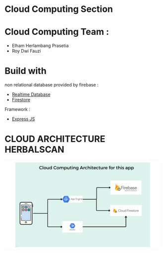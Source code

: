 # Cloud Computing Section
# Cloud Computing Team :
* Elham Herlambang Prasetia
* Roy Dwi Fauzi
# Build with
non relational database provided by firebase :
* [Realtime Database](https://firebase.google.com/docs/database) 
* [Firestore](https://firebase.google.com/docs/firestore)

Framework :
* [Express JS](https://expressjs.com/)


# CLOUD ARCHITECTURE HERBALSCAN
![Logo](https://github.com/HerbalScan/images/blob/main/Arsitektur%20GCP.png)
